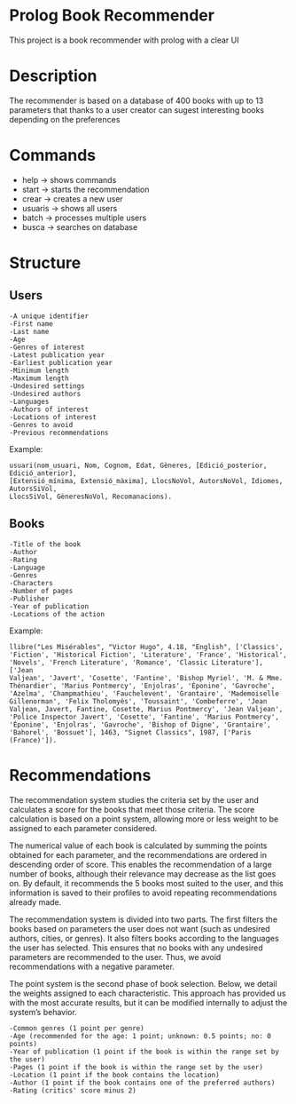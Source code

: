 # Prolog Book Recommender
This project is a book recommender with prolog with a clear UI

# Description
The recommender is based on a database of 400 books with up to 13 parameters 
that thanks to a user creator can sugest interesting books depending on the preferences

# Commands
- help -> shows commands
- start -> starts the recommendation
- crear -> creates a new user
- usuaris -> shows all users
- batch -> processes multiple users
- busca -> searches on database

# Structure

## Users 
    -A unique identifier
    -First name
    -Last name
    -Age
    -Genres of interest
    -Latest publication year
    -Earliest publication year
    -Minimum length
    -Maximum length
    -Undesired settings
    -Undesired authors
    -Languages
    -Authors of interest
    -Locations of interest
    -Genres to avoid
    -Previous recommendations
Example:

    usuari(nom_usuari, Nom, Cognom, Edat, Gèneres, [Edició_posterior, Edició_anterior],
    [Extensió_mínima, Extensió_màxima], LlocsNoVol, AutorsNoVol, Idiomes, AutorsSiVol,
    LlocsSiVol, GèneresNoVol, Recomanacions).

## Books
    -Title of the book
    -Author
    -Rating
    -Language
    -Genres
    -Characters
    -Number of pages
    -Publisher
    -Year of publication
    -Locations of the action
Example:

    llibre("Les Misérables", "Victor Hugo", 4.18, "English", ['Classics',
    'Fiction', 'Historical Fiction', 'Literature', 'France', 'Historical',
    'Novels', 'French Literature', 'Romance', 'Classic Literature'], ['Jean
    Valjean', 'Javert', 'Cosette', 'Fantine', 'Bishop Myriel', 'M. & Mme.
    Thénardier', 'Marius Pontmercy', 'Enjolras', 'Éponine', 'Gavroche',
    'Azelma', 'Champmathieu', 'Fauchelevent', 'Grantaire', 'Mademoiselle
    Gillenorman', 'Felix Tholomyès', 'Toussaint', 'Combeferre', 'Jean
    Valjean, Javert, Fantine, Cosette, Marius Pontmercy', 'Jean Valjean',
    'Police Inspector Javert', 'Cosette', 'Fantine', 'Marius Pontmercy',
    'Éponine', 'Enjolras', 'Gavroche', 'Bishop of Digne', 'Grantaire',
    'Bahorel', 'Bossuet'], 1463, "Signet Classics", 1987, ['Paris
    (France)']).

# Recommendations
The recommendation system studies the criteria set by the user and calculates a score for the books that meet those criteria. The score calculation is based on a point system, allowing more or less weight to be assigned to each parameter considered.

The numerical value of each book is calculated by summing the points obtained for each parameter, and the recommendations are ordered in descending order of score. This enables the recommendation of a large number of books, although their relevance may decrease as the list goes on. By default, it recommends the 5 books most suited to the user, and this information is saved to their profiles to avoid repeating recommendations already made.

The recommendation system is divided into two parts. The first filters the books based on parameters the user does not want (such as undesired authors, cities, or genres). It also filters books according to the languages the user has selected. This ensures that no books with any undesired parameters are recommended to the user. Thus, we avoid recommendations with a negative parameter.

The point system is the second phase of book selection. Below, we detail the weights assigned to each characteristic. This approach has provided us with the most accurate results, but it can be modified internally to adjust the system’s behavior.

    -Common genres (1 point per genre)
    -Age (recommended for the age: 1 point; unknown: 0.5 points; no: 0 points)
    -Year of publication (1 point if the book is within the range set by the user)
    -Pages (1 point if the book is within the range set by the user)
    -Location (1 point if the book contains the location)
    -Author (1 point if the book contains one of the preferred authors)
    -Rating (critics' score minus 2)

